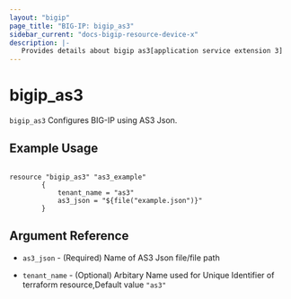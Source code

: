 ```yaml
---
layout: "bigip"
page_title: "BIG-IP: bigip_as3"
sidebar_current: "docs-bigip-resource-device-x"
description: |-
   Provides details about bigip as3[application service extension 3]
---
```


# bigip_as3

`bigip_as3` Configures BIG-IP using AS3 Json.

## Example Usage

```hcl

resource "bigip_as3" "as3_example"
        {
            tenant_name = "as3"
            as3_json = "${file("example.json")}"
        }
```     

## Argument Reference

* `as3_json` - (Required) Name of AS3 Json file/file path  

* `tenant_name` - (Optional) Arbitary Name used for Unique Identifier of terraform resource,Default value `"as3"`


